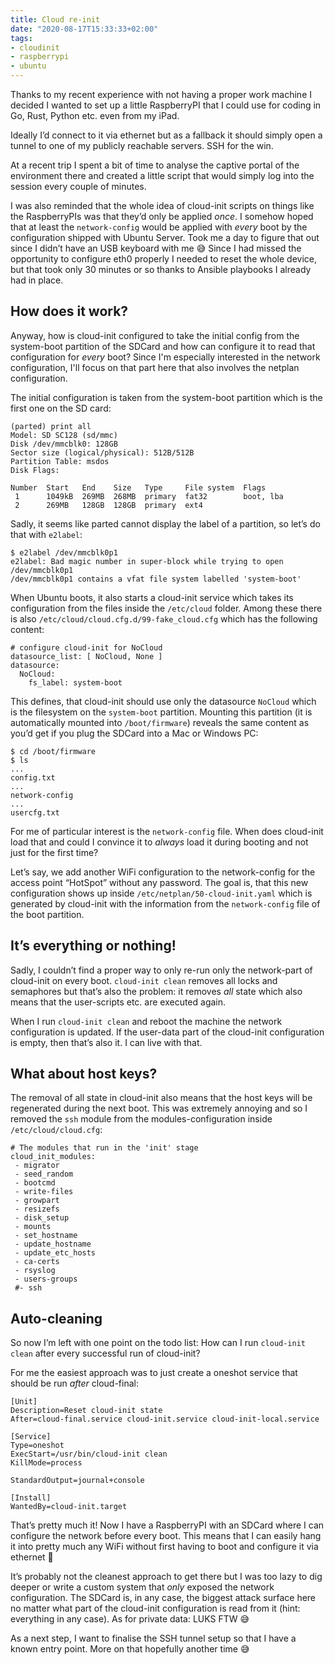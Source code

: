 ```yaml
---
title: Cloud re-init
date: "2020-08-17T15:33:33+02:00"
tags:
- cloudinit
- raspberrypi
- ubuntu
---
```


Thanks to my recent experience with not having a proper work machine  I decided I wanted to set up a little RaspberryPI that I could use for coding in Go, Rust, Python etc. even from my iPad.

Ideally I’d connect to it via ethernet but as a fallback it should simply open a tunnel to one of my publicly reachable servers. SSH for the win.

At a recent trip I spent a bit of time to analyse the captive portal of the environment there and created a little script that would simply log into the session every couple of minutes. 

I was also reminded that the whole idea of cloud-init scripts on things like the RaspberryPIs was that they’d only be applied *once*. I somehow hoped that at least the `network-config` would be applied with *every* boot by the configuration shipped with Ubuntu Server. Took me a day to figure that out since I didn’t have an USB keyboard with me  😅 Since I had missed the opportunity to configure eth0 properly I needed to reset the whole device, but that took only 30 minutes or so thanks to Ansible playbooks I already had in place.

##  How does it work?

Anyway, how is cloud-init configured to take the initial config from the system-boot partition of the SDCard and how can configure it to read that configuration for *every* boot? Since I'm especially interested in the network configuration, I'll focus on that part here that also involves the netplan configuration.

The initial configuration is taken from the system-boot partition which is the first one on the SD card:

	(parted) print all
	Model: SD SC128 (sd/mmc)
	Disk /dev/mmcblk0: 128GB
	Sector size (logical/physical): 512B/512B
	Partition Table: msdos
	Disk Flags:
	
	Number  Start   End    Size   Type     File system  Flags
	 1      1049kB  269MB  268MB  primary  fat32        boot, lba
	 2      269MB   128GB  128GB  primary  ext4
	

Sadly, it seems like parted cannot display the label of a partition, so let’s do that with `e2label`:

	$ e2label /dev/mmcblk0p1
	e2label: Bad magic number in super-block while trying to open /dev/mmcblk0p1
	/dev/mmcblk0p1 contains a vfat file system labelled 'system-boot'

When Ubuntu boots, it also starts a cloud-init service which takes its configuration from the files inside the `/etc/cloud` folder. Among these there is also `/etc/cloud/cloud.cfg.d/99-fake_cloud.cfg` which has the following content:

	# configure cloud-init for NoCloud
	datasource_list: [ NoCloud, None ]
	datasource:
	  NoCloud:
	    fs_label: system-boot

This defines, that cloud-init should use only the datasource `NoCloud` which is the filesystem on the `system-boot` partition. Mounting this partition (it is automatically mounted into `/boot/firmware`) reveals the same content as you’d get if you plug the SDCard into a Mac or Windows PC:

	$ cd /boot/firmware
	$ ls
	...
	config.txt
	...
	network-config
	...
	usercfg.txt

For me of particular interest is the `network-config` file. When does cloud-init load that and could I convince it to *always* load it during booting and not just for the first time?

Let’s say, we add another WiFi configuration to the network-config for the access point “HotSpot” without any password. The goal is, that this new configuration shows up inside `/etc/netplan/50-cloud-init.yaml` which is generated by cloud-init with the information from the `network-config` file of the boot partition.

## It’s everything or nothing!

Sadly, I couldn’t find a proper way to only re-run only the network-part of cloud-init on every boot. `cloud-init clean` removes all locks and semaphores but that’s also the problem: it removes *all* state which also means that the user-scripts etc. are executed again.

When I run `cloud-init clean` and reboot the machine the network configuration is updated. If the user-data part of the cloud-init configuration is empty, then that’s also it. I can live with that.


## What about host keys?

The removal of all state in cloud-init also means that the host keys will be regenerated during the next boot. This was extremely annoying and so I removed the `ssh` module from the modules-configuration inside `/etc/cloud/cloud.cfg`:

	# The modules that run in the 'init' stage
	cloud_init_modules:
	 - migrator
	 - seed_random
	 - bootcmd
	 - write-files
	 - growpart
	 - resizefs
	 - disk_setup
	 - mounts
	 - set_hostname
	 - update_hostname
	 - update_etc_hosts
	 - ca-certs
	 - rsyslog
	 - users-groups
	 #- ssh

## Auto-cleaning

So now I’m left with one point on the todo list: How can I run `cloud-init clean` after every successful run of cloud-init?

For me the easiest approach was to just create a oneshot service that should be run *after* cloud-final:

	[Unit]
	Description=Reset cloud-init state
	After=cloud-final.service cloud-init.service cloud-init-local.service
	
	[Service]
	Type=oneshot
	ExecStart=/usr/bin/cloud-init clean
	KillMode=process
	
	StandardOutput=journal+console
	
	[Install]
	WantedBy=cloud-init.target

That’s pretty much it! Now I have a RaspberryPI with an SDCard where I can configure the network before every boot. This means that I can easily hang it into pretty much any WiFi without first having to boot and configure it via ethernet 🙂 

It’s probably not the cleanest approach to get there but I was too lazy to dig deeper or write a custom system that *only* exposed the network configuration. The SDCard is, in any case, the biggest attack surface here no matter what part of the cloud-init configuration is read from it (hint: everything in any case). As for private data: LUKS FTW 😅

As a next step, I want to finalise the SSH tunnel setup so that I have a known entry point. More on that hopefully another time 😅
